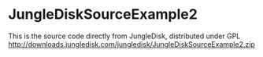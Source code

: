 JungleDiskSourceExample2
========================
This is the source code directly from JungleDisk, distributed under GPL
http://downloads.jungledisk.com/jungledisk/JungleDiskSourceExample2.zip